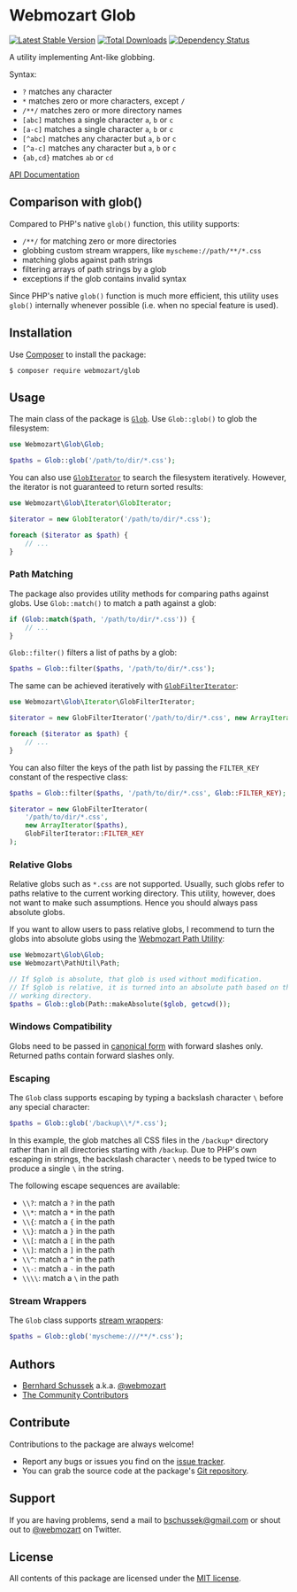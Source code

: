 Webmozart Glob
==============

[![Latest Stable Version](https://poser.pugx.org/webmozart/glob/v/stable.svg)](https://packagist.org/packages/webmozart/glob)
[![Total Downloads](https://poser.pugx.org/webmozart/glob/downloads.svg)](https://packagist.org/packages/webmozart/glob)
[![Dependency Status](https://www.versioneye.com/php/webmozart:glob/4.1.0/badge.svg)](https://www.versioneye.com/php/webmozart:glob/4.1.0)

A utility implementing Ant-like globbing. 

Syntax:

* `?` matches any character
* `*` matches zero or more characters, except `/`
* `/**/` matches zero or more directory names
* `[abc]` matches a single character `a`, `b` or `c`
* `[a-c]` matches a single character `a`, `b` or `c`
* `[^abc]` matches any character but `a`, `b` or `c`
* `[^a-c]` matches any character but `a`, `b` or `c`
* `{ab,cd}` matches `ab` or `cd`

[API Documentation]

Comparison with glob()
----------------------

Compared to PHP's native `glob()` function, this utility supports:

* `/**/` for matching zero or more directories
* globbing custom stream wrappers, like `myscheme://path/**/*.css`
* matching globs against path strings
* filtering arrays of path strings by a glob
* exceptions if the glob contains invalid syntax

Since PHP's native `glob()` function is much more efficient, this utility uses 
`glob()` internally whenever possible (i.e. when no special feature is used).

Installation
------------

Use [Composer] to install the package:

```
$ composer require webmozart/glob
```

Usage
-----

The main class of the package is [`Glob`]. Use `Glob::glob()` to glob the 
filesystem:

```php
use Webmozart\Glob\Glob;

$paths = Glob::glob('/path/to/dir/*.css'); 
```

You can also use [`GlobIterator`] to search the filesystem iteratively. However,
the iterator is not guaranteed to return sorted results:

```php
use Webmozart\Glob\Iterator\GlobIterator;

$iterator = new GlobIterator('/path/to/dir/*.css');

foreach ($iterator as $path) {
    // ...
}
```

### Path Matching

The package also provides utility methods for comparing paths against globs.
Use `Glob::match()` to match a path against a glob:

```php
if (Glob::match($path, '/path/to/dir/*.css')) {
    // ...
}
```

`Glob::filter()` filters a list of paths by a glob:

```php
$paths = Glob::filter($paths, '/path/to/dir/*.css');
```

The same can be achieved iteratively with [`GlobFilterIterator`]:

```php
use Webmozart\Glob\Iterator\GlobFilterIterator;

$iterator = new GlobFilterIterator('/path/to/dir/*.css', new ArrayIterator($paths));

foreach ($iterator as $path) {
    // ...
}
```

You can also filter the keys of the path list by passing the `FILTER_KEY`
constant of the respective class:


```php
$paths = Glob::filter($paths, '/path/to/dir/*.css', Glob::FILTER_KEY);

$iterator = new GlobFilterIterator(
    '/path/to/dir/*.css', 
    new ArrayIterator($paths),
    GlobFilterIterator::FILTER_KEY
);
```

### Relative Globs

Relative globs such as `*.css` are not supported. Usually, such globs refer to
paths relative to the current working directory. This utility, however, does not
want to make such assumptions. Hence you should always pass absolute globs.

If you want to allow users to pass relative globs, I recommend to turn the globs
into absolute globs using the [Webmozart Path Utility]:

```php
use Webmozart\Glob\Glob;
use Webmozart\PathUtil\Path;

// If $glob is absolute, that glob is used without modification.
// If $glob is relative, it is turned into an absolute path based on the current
// working directory.
$paths = Glob::glob(Path::makeAbsolute($glob, getcwd());
```

### Windows Compatibility

Globs need to be passed in [canonical form] with forward slashes only.
Returned paths contain forward slashes only.

### Escaping

The `Glob` class supports escaping by typing a backslash character `\` before
any special character:

```php
$paths = Glob::glob('/backup\\*/*.css');
```

In this example, the glob matches all CSS files in the `/backup*` directory 
rather than in all directories starting with `/backup`. Due to PHP's own 
escaping in strings, the backslash character `\` needs to be typed twice to 
produce a single `\` in the string.

The following escape sequences are available:

* `\\?`: match a `?` in the path
* `\\*`: match a `*` in the path
* `\\{`: match a `{` in the path
* `\\}`: match a `}` in the path
* `\\[`: match a `[` in the path
* `\\]`: match a `]` in the path
* `\\^`: match a `^` in the path
* `\\-`: match a `-` in the path
* `\\\\`: match a `\` in the path

### Stream Wrappers

The `Glob` class supports [stream wrappers]:

```php
$paths = Glob::glob('myscheme:///**/*.css');
```

Authors
-------

* [Bernhard Schussek] a.k.a. [@webmozart]
* [The Community Contributors]

Contribute
----------

Contributions to the package are always welcome!

* Report any bugs or issues you find on the [issue tracker].
* You can grab the source code at the package's [Git repository].

Support
-------

If you are having problems, send a mail to bschussek@gmail.com or shout out to
[@webmozart] on Twitter.

License
-------

All contents of this package are licensed under the [MIT license].

[API Documentation]: https://webmozart.github.io/glob/api/latest
[Composer]: https://getcomposer.org
[Bernhard Schussek]: http://webmozarts.com
[The Community Contributors]: https://github.com/webmozart/glob/graphs/contributors
[issue tracker]: https://github.com/webmozart/glob/issues
[Git repository]: https://github.com/webmozart/glob
[@webmozart]: https://twitter.com/webmozart
[MIT license]: LICENSE
[Webmozart Path Utility]: https://github.com/webmozart/path-util
[canonical form]: https://webmozart.github.io/path-util/api/latest/class-Webmozart.PathUtil.Path.html#_canonicalize
[stream wrappers]: http://php.net/manual/en/wrappers.php
[`Glob`]: https://webmozart.github.io/glob/api/latest/class-Webmozart.Glob.Glob.html
[`GlobIterator`]: https://webmozart.github.io/glob/api/latest/class-Webmozart.Glob.Iterator.GlobIterator.html
[`GlobFilterIterator`]: https://webmozart.github.io/glob/api/latest/class-Webmozart.Glob.Iterator.GlobFilterIterator.html

